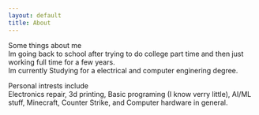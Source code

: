 ```yaml
---
layout: default
title: About
---
```




Some things about me<br>
Im going back to school after trying to do college part time and then just working full time for a few years.<br>
Im currently Studying for a electrical and computer enginering degree.<br>


Personal intrests include <br>
Electronics repair, 3d printing, Basic programing (I know verry little), AI/ML stuff, Minecraft, Counter Strike, and Computer hardware in general.